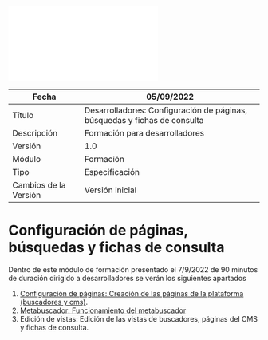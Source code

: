 ![](../Docs/media/HerculesMA/edit/main/Docs/configuracion-de-paginas.md)

| Fecha                 | 05/09/2022                                |
| --------------------- | ---------------------------------------- |
| Título                | Desarrolladores: Configuración de páginas, búsquedas y fichas de consulta|
| Descripción           | Formación para desarrolladores |
| Versión               | 1.0                                      |
| Módulo                | Formación                            |
| Tipo                  | Especificación                           |
| Cambios de la Versión | Versión inicial                          |

# Configuración de páginas, búsquedas y fichas de consulta

Dentro de este módulo  de formación presentado el 7/9/2022 de 90 minutos de duración dirigido a desarrolladores se verán los siguientes apartados

 1. [Configuración de páginas: Creación de las páginas de la plataforma (buscadores y cms)]([../../../../HerculesMA](https://github.com/HerculesCRUE/HerculesMA)/blob/main/Docs/configuracion-de-paginas.md).
 2. [Metabuscador: Funcionamiento del metabuscador](https://github.com/HerculesCRUE/HerculesMA/blob/main/Docs/metabuscador.md)
 3. Edición de vistas: Edición de las vistas de buscadores, páginas del CMS y fichas de consulta.
